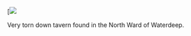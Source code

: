 [![](https://s3.amazonaws.com/files.d20.io/images/343833597/15tBcydR1vMKNVUluPLEsg/med.png?1685303515)

Very torn down tavern found in the North Ward of Waterdeep.
